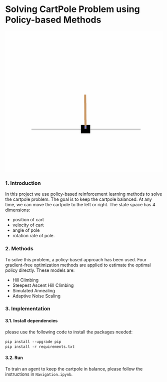# Solving CartPole Problem using Policy-based Methods

<img src="Images/CreatedGif.gif" height="450">

### 1. Introduction
In this project we use policy-based reinforcement learning methods to
solve the cartpole problem. The goal is to keep the cartpole balanced. At
any time, we can move the cartpole to the left or right. The state space
has 4 dimensions: 
* position of cart
* velocity of cart
* angle of pole 
* rotation rate of pole.



### 2. Methods
To solve this problem, a policy-based approach has been used. Four gradient-free
optimization methods are applied to estimate the optimal policy directly. These
models are:
* Hill Climbing
* Steepest Ascent Hill Climbing
* Simulated Annealing
* Adaptive Noise Scaling

### 3. Implementation

#### 3.1. Install dependencies
please use the following code to install the packages needed:

```
pip install --upgrade pip
pip install -r requirements.txt
```

#### 3.2. Run
To train an agent to keep the cartpole in balance, please follow the instructions
in `Navigation.ipynb`.
